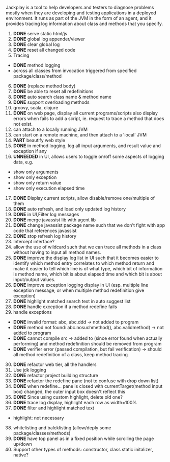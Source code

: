 Jackplay is a tool to help developers and testers to diagnose problems mostly when they are developing and testing applications in a deployed environment.
It runs as part of the JVM in the form of an agent, and it provides tracing log information about class and methods that you specify.

1. **DONE** serve static html/js
2. **DONE** global log appender/viewer
3. **DONE** clear global log
4. **DONE** reset all changed code
5. Tracing
 - **DONE** method logging
 - across all classes from invocation triggered from specified package/class/method
6. **DONE** (replace method body)
7. **DONE** be able to reset all redefinitions
8. **DONE** auto search class name & method name
9. **DONE** support overloading methods
10. groovy, scala, clojure
11. **DONE** on web page, display all current programs/scripts
    also display errors when fails to add a script, ie. request to trace a method that does not exist.
12. can attach to a locally running JVM
13. can start on a remote machine, and then attach to a 'local' JVM
14. **PART** beautify web style
15. **DONE** in method logging, log all input arguments, and result value
    and exception if any
16. **UNNEEDED** in UI, allows users to toggle on/off some aspects of logging data, e.g.
   - show only arguments
   - show only exception
   - show only return value
   - show only execution elapsed time
17. **DONE** Display current scripts, allow disable/remove one/multiple of them
18. **DONE** auto refresh, and load only updated log history
19. **DONE** in UI,Filter log messages
20. **DONE** merge javassist lib with agent lib
21. **DONE** change javassist package name such that we don't fight with app code that references javassist
22. **DONE** stop refresh log history
23. Intercept interface?
24. allow the use of wildcard such that we can trace all methods in a class without having to input all method names.
25. **DONE** improve the display log list in UI such that it becomes easier to identify which method entry correlates to which method return
    and make it easier to tell which line is of what type, which bit of information is method name, which bit is about elapsed time and which bit is about input/output values.
26. **DONE** improve exception logging display in UI (esp. multiple line exception message, or when multiple method redefinition give exception)
27. **DONE** highlight matched search text in auto suggest list
28. **DONE** handle exception if a method redefine fails
29. handle exceptions
 - **DONE** invalid format: abc,  abc.ddd
   -> not added to program
 - **DONE** method not found: abc.nosuchmethod(),  abc.validmethod(
   -> not added to program
 - **DONE** cannot compile src
   -> added to (since error found when actually performing) and method redefinition should be removed from program
 - **DONE** verifier error (passed compilation, but fail verification)
   -> should all method redefinition of a class, keep method tracing
30. **DONE** refactor web tier, all the handlers
31. Use jdk logging
32. **DONE** refactor project building structure
33. **DONE** refactor the redefine pane (not to confuse with drop down list)
34. **DONE** when redefine... pane is closed with currentTarget(method input box) changed, the outer input box doesn't reflect this
35. **DONE** Since using custom highlight, delete old one?
36. **DONE** trace log display, highlight each row as width=100%
37. **DONE** filter and highlight matched text
  - highlight: not necessary
38. whitelisting and balcklisting (allow/deply some package/classes/methods)
39. **DONE** have top panel as in a fixed position while scrolling the page up/down
40. Support other types of methods: constructor, class static initalizer, native?